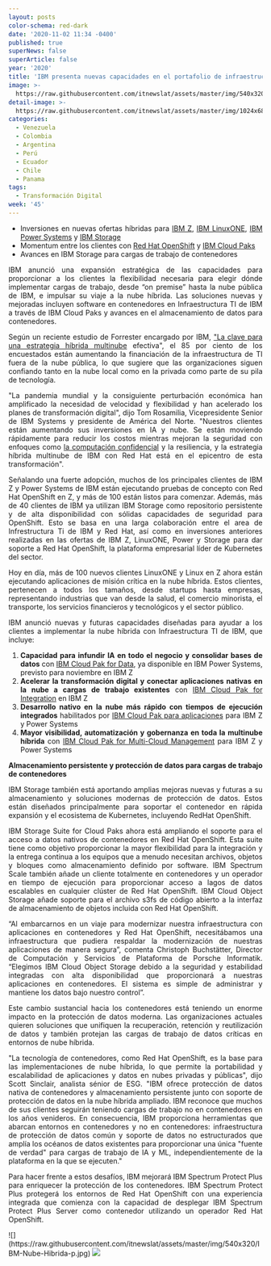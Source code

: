 ```yaml
---
layout: posts
color-schema: red-dark
date: '2020-11-02 11:34 -0400'
published: true
superNews: false
superArticle: false
year: '2020'
title: 'IBM presenta nuevas capacidades en el portafolio de infraestructura de TI '
image: >-
  https://raw.githubusercontent.com/itnewslat/assets/master/img/540x320/IBM-Nube-Hibrida-p.jpg
detail-image: >-
  https://raw.githubusercontent.com/itnewslat/assets/master/img/1024x680/IBM-Nube-Hibrida-g.jpg
categories:
  - Venezuela
  - Colombia
  - Argentina
  - Perú
  - Ecuador
  - Chile
  - Panama
tags:
  - Transformación Digital
week: '45'
---
```

<ul style="text-align: justify;">
	<li>Inversiones en nuevas ofertas híbridas para <a href="https://www.ibm.com/it-infrastructure/z">IBM Z</a>, <a href="https://www.ibm.com/it-infrastructure/linuxone">IBM LinuxONE</a>, <a href="https://www.ibm.com/it-infrastructure/power">IBM Power Systems</a> y <a href="https://www.ibm.com/it-infrastructure/storage">IBM Storage</a></li>
	<li>Momentum entre los clientes con <a href="https://www.ibm.com/cloud/openshift">Red Hat OpenShift</a> y <a href="https://www.ibm.com/cloud/paks">IBM Cloud Paks</a></li>
	<li>Avances en IBM Storage para cargas de trabajo de contenedores</li>
</ul>
<p style="text-align: justify;">IBM  anunció una expansión estratégica de las capacidades para proporcionar a los clientes la flexibilidad necesaria para elegir dónde implementar cargas de trabajo, desde “on premise” hasta la nube pública de IBM, e impulsar su viaje a la nube híbrida. Las soluciones nuevas y mejoradas incluyen software en contenedores en Infraestructura TI de IBM a través de IBM Cloud Paks y avances en el almacenamiento de datos para contenedores.</p>
<p style="text-align: justify;"></p>
<p style="text-align: justify;">Según un reciente estudio de Forrester encargado por IBM, <a href="https://www.ibm.com/account/reg/us-en/signup?formid=urx-41872&amp;_ga=2.114431175.1513736038.1575304627-1551041399.1568831333">"La clave para una estrategia híbrida multinube</a> efectiva", el 85 por ciento de los encuestados están aumentando la financiación de la infraestructura de TI fuera de la nube pública, lo que sugiere que las organizaciones siguen confiando tanto en la nube local como en la privada como parte de su pila de tecnología.</p>
<p style="text-align: justify;">"La pandemia mundial y la consiguiente perturbación económica han amplificado la necesidad de velocidad y flexibilidad y han acelerado los planes de transformación digital", dijo Tom Rosamilia, Vicepresidente Senior de IBM Systems y presidente de América del Norte. "Nuestros clientes están aumentando sus inversiones en IA y nube. Se están moviendo rápidamente para reducir los costos mientras mejoran la seguridad con enfoques como <a href="https://www.ibm.com/cloud/learn/confidential-computing">la computación confidencial</a>  y la resiliencia, y la estrategia híbrida multinube de IBM con Red Hat está en el epicentro de esta transformación".</p>
<p style="text-align: justify;">Señalando una fuerte adopción, muchos de los principales clientes de IBM Z y Power Systems de IBM están ejecutando pruebas de concepto con Red Hat OpenShift en Z, y más de 100 están listos para comenzar. Además, más de 40 clientes de IBM ya utilizan IBM Storage como repositorio persistente y de alta disponibilidad con sólidas capacidades de seguridad para OpenShift. Esto se basa en una larga colaboración entre el area de Infrestructura Ti de IBM y Red Hat, así como en inversiones anteriores realizadas en las ofertas de IBM Z, LinuxONE, Power y Storage para dar soporte a Red Hat OpenShift, la plataforma empresarial líder de Kubernetes del sector.</p>
<p style="text-align: justify;">Hoy en día, más de 100 nuevos clientes LinuxONE y Linux en Z ahora están ejecutando aplicaciones de misión crítica en la nube híbrida. Estos clientes, pertenecen a todos los tamaños, desde startups hasta empresas, representando industrias que van desde la salud, el comercio minorista, el transporte, los servicios financieros y tecnológicos y el sector público.</p>
<p style="text-align: justify;">IBM anunció nuevas y futuras capacidades diseñadas para ayudar a los clientes a implementar la nube híbrida con Infraestructura TI de IBM, que incluye:</p>

<ol style="text-align: justify;">
	<li><strong>Capacidad para infundir IA en todo el negocio y consolidar bases de datos</strong> con  <a href="https://www.ibm.com/products/cloud-pak-for-data">IBM Cloud Pak for Data</a>, ya disponible en IBM Power Systems, previsto para noviembre en IBM Z</li>
	<li><strong>Acelerar la transformación digital y conectar aplicaciones nativas en la nube a cargas de trabajo existentes</strong> con  <a href="https://www.ibm.com/cloud/cloud-pak-for-integration">IBM Cloud Pak for Integration</a> en IBM Z</li>
	<li><strong>Desarrollo nativo en la nube más rápido con tiempos de ejecución integrados</strong> habilitados por  <a href="https://www.ibm.com/cloud/cloud-pak-for-applications">IBM Cloud Pak para aplicaciones</a> para IBM Z y Power Systems</li>
	<li><strong>Mayor visibilidad, automatización y gobernanza en toda la multinube híbrida</strong> con  <a href="https://www.ibm.com/cloud/cloud-pak-for-management">IBM Cloud Pak for Multi-Cloud Management</a> para IBM Z y Power Systems</li>
</ol>
<p style="text-align: justify;"><strong>Almacenamiento persistente y protección de datos para cargas de trabajo de contenedores</strong></p>
<p style="text-align: justify;">IBM Storage también está aportando amplias mejoras nuevas y futuras a su almacenamiento y soluciones modernas de protección de datos. Estos están diseñados principalmente para soportar el contenedor en rápida expansión y el ecosistema de Kubernetes, incluyendo RedHat OpenShift.</p>
<p style="text-align: justify;">IBM Storage Suite for Cloud Paks ahora está ampliando el soporte para el acceso a datos nativos de contenedores en Red Hat OpenShift. Esta suite tiene como objetivo proporcionar la mayor flexibilidad para la integración y la entrega continua a los equipos que a menudo necesitan archivos, objetos y bloques como almacenamiento definido por software. IBM Spectrum Scale también añade un cliente totalmente en contenedores y un operador en tiempo de ejecución para proporcionar acceso a lagos de datos escalables en cualquier clúster de Red Hat OpenShift. IBM Cloud Object Storage añade soporte para el archivo s3fs de código abierto a la interfaz de almacenamiento de objetos incluida con Red Hat OpenShift.</p>
<p style="text-align: justify;">“Al embarcarnos en un viaje para modernizar nuestra infraestructura con aplicaciones en contenedores y Red Hat OpenShift, necesitábamos una infraestructura que pudiera respaldar la modernización de nuestras aplicaciones de manera segura”, comenta Christoph Buchstätter, Director de Computación y Servicios de Plataforma de Porsche Informatik. “Elegimos IBM Cloud Object Storage debido a la seguridad y estabilidad integradas con alta disponibilidad que proporcionará a nuestras aplicaciones en contenedores. El sistema es simple de administrar y mantiene los datos bajo nuestro control”.</p>
<p style="text-align: justify;">Este cambio sustancial hacia los contenedores está teniendo un enorme impacto en la protección de datos moderna. Las organizaciones actuales quieren soluciones que unifiquen la recuperación, retención y reutilización de datos y también protejan las cargas de trabajo de datos críticas en entornos de nube híbrida.</p>
<p style="text-align: justify;">"La tecnología de contenedores, como Red Hat OpenShift, es la base para las implementaciones de nube híbrida, lo que permite la portabilidad y escalabilidad de aplicaciones y datos en nubes privadas y públicas", dijo Scott Sinclair, analista sénior de ESG. "IBM ofrece protección de datos nativa de contenedores y almacenamiento persistente junto con soporte de protección de datos en la nube híbrida ampliado. IBM reconoce que muchos de sus clientes seguirán teniendo cargas de trabajo no en contenedores en los años venideros. En consecuencia, IBM proporciona herramientas que abarcan entornos en contenedores y no en contenedores: infraestructura de protección de datos común y soporte de datos no estructurados que amplía los océanos de datos existentes para proporcionar una única "fuente de verdad" para cargas de trabajo de IA y ML, independientemente de la plataforma en la que se ejecuten."</p>
<p style="text-align: justify;">Para hacer frente a estos desafíos, IBM mejorará IBM Spectrum Protect Plus para enriquecer la protección de los contenedores. IBM Spectrum Protect Plus protegerá los entornos de Red Hat OpenShift con una experiencia integrada que comienza con la capacidad de desplegar IBM Spectrum Protect Plus Server como contenedor utilizando un operador Red Hat OpenShift.</p>
<p style="text-align: justify;"></p>
![](https://raw.githubusercontent.com/itnewslat/assets/master/img/540x320/IBM-Nube-Hibrida-p.jpg)

<img src="https://tracker.metricool.com/c3po.jpg?hash=56f88a41e39ab42c063cc51676587a04"/>